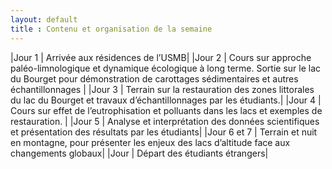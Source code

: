 ```yaml
---
layout: default
title : Contenu et organisation de la semaine
---
```


|Jour 1 | Arrivée aux résidences de l’USMB|
|Jour 2 | Cours sur approche paléo-limnologique et dynamique écologique à long terme. Sortie sur le lac du Bourget pour démonstration de carottages sédimentaires et autres échantillonnages |
|Jour 3 | Terrain sur la restauration des zones littorales du lac du Bourget et travaux d’échantillonnages par les étudiants.|
|Jour 4 | Cours sur effet de l’eutrophisation et polluants dans les lacs et exemples de restauration. |
|Jour 5 | Analyse et interprétation des données scientifiques et présentation des résultats par les étudiants|
|Jour 6 et 7 | Terrain et nuit en montagne, pour présenter les enjeux des lacs d’altitude face aux changements globaux|
|Jour | Départ des étudiants étrangers|